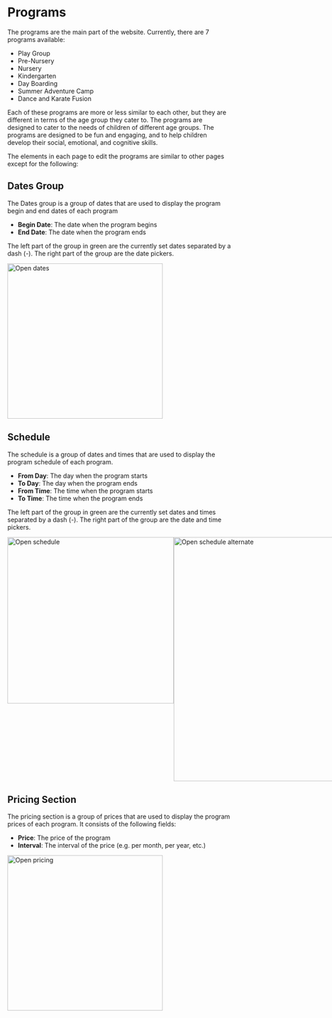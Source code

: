 # Programs
The programs are the main part of the website.
Currently, there are 7 programs available:
- Play Group
- Pre-Nursery
- Nursery
- Kindergarten
- Day Boarding
- Summer Adventure Camp
- Dance and Karate Fusion

Each of these programs are more or less similar to each other, but they are different in terms of the age group they cater to. The programs are designed to cater to the needs of children of different age groups. 
The programs are designed to be fun and engaging, and to help children develop their social, emotional, and cognitive skills.

The elements in each page to edit the programs are similar to other pages except for the following:

## Dates Group
The Dates group is a group of dates that are used to display the program begin and end dates of each program
- **Begin Date**: The date when the program begins
- **End Date**: The date when the program ends

The left part of the group in green are the currently set dates separated by a dash (-). 
The right part of the group are the date pickers.

<img src="images/dates.png" width="350" alt="Open dates">

## Schedule
The schedule is a group of dates and times that are used to display the program schedule of each program.
- **From Day**: The day when the program starts
- **To Day**: The day when the program ends
- **From Time**: The time when the program starts
- **To Time**: The time when the program ends

The left part of the group in green are the currently set dates and times separated by a dash (-).
The right part of the group are the date and time pickers.

<div style="display: flex; justify-content: space-between;">
    <img src="images/schedule.png" width="375" alt="Open schedule">
    <img src="images/schedule.alt.png" width="550" alt="Open schedule alternate">
</div>


## Pricing Section
The pricing section is a group of prices that are used to display the program prices of each program.
It consists of the following fields:
- **Price**: The price of the program
- **Interval**: The interval of the price (e.g. per month, per year, etc.)

<img src="images/pricing.png" alt="Open pricing" width="350">